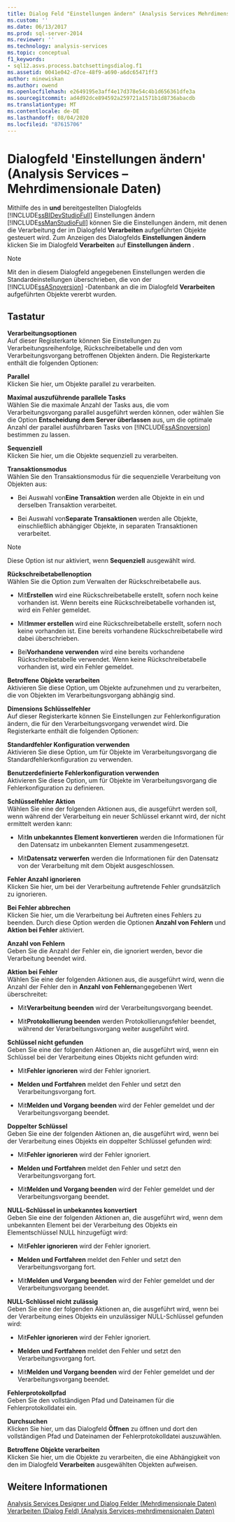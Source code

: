 ```yaml
---
title: Dialog Feld "Einstellungen ändern" (Analysis Services Mehrdimensionale Daten) | Microsoft-Dokumentation
ms.custom: ''
ms.date: 06/13/2017
ms.prod: sql-server-2014
ms.reviewer: ''
ms.technology: analysis-services
ms.topic: conceptual
f1_keywords:
- sql12.asvs.process.batchsettingsdialog.f1
ms.assetid: 0041e042-d7ce-48f9-a690-a6dc65471ff3
author: minewiskan
ms.author: owend
ms.openlocfilehash: e2649195e3aff4e17d378e54c4b1d656361dfe3a
ms.sourcegitcommit: ad4d92dce894592a259721a1571b1d8736abacdb
ms.translationtype: MT
ms.contentlocale: de-DE
ms.lasthandoff: 08/04/2020
ms.locfileid: "87615706"
---
```

# <a name="change-settings-dialog-box-analysis-services---multidimensional-data"></a>Dialogfeld 'Einstellungen ändern' (Analysis Services – Mehrdimensionale Daten)
  Mithilfe des in **und** bereitgestellten Dialogfelds [!INCLUDE[ssBIDevStudioFull](../includes/ssbidevstudiofull-md.md)] Einstellungen ändern [!INCLUDE[ssManStudioFull](../includes/ssmanstudiofull-md.md)] können Sie die Einstellungen ändern, mit denen die Verarbeitung der im Dialogfeld **Verarbeiten** aufgeführten Objekte gesteuert wird. Zum Anzeigen des Dialogfelds **Einstellungen ändern** klicken Sie im Dialogfeld **Verarbeiten** auf **Einstellungen ändern** .  
  
> [!NOTE]  
>   Mit den in diesem Dialogfeld angegebenen Einstellungen werden die Standardeinstellungen überschrieben, die von der [!INCLUDE[ssASnoversion](../includes/ssasnoversion-md.md)] -Datenbank an die im Dialogfeld **Verarbeiten** aufgeführten Objekte vererbt wurden.  
  
## <a name="options"></a>Tastatur  
 **Verarbeitungsoptionen**  
 Auf dieser Registerkarte können Sie Einstellungen zu Verarbeitungsreihenfolge, Rückschreibetabelle und den vom Verarbeitungsvorgang betroffenen Objekten ändern. Die Registerkarte enthält die folgenden Optionen:  
  
 **Parallel**  
 Klicken Sie hier, um Objekte parallel zu verarbeiten.  
  
 **Maximal auszuführende parallele Tasks**  
 Wählen Sie die maximale Anzahl der Tasks aus, die vom Verarbeitungsvorgang parallel ausgeführt werden können, oder wählen Sie die Option **Entscheidung dem Server überlassen** aus, um die optimale Anzahl der parallel ausführbaren Tasks von [!INCLUDE[ssASnoversion](../includes/ssasnoversion-md.md)] bestimmen zu lassen.  
  
 **Sequenziell**  
 Klicken Sie hier, um die Objekte sequenziell zu verarbeiten.  
  
 **Transaktionsmodus**  
 Wählen Sie den Transaktionsmodus für die sequenzielle Verarbeitung von Objekten aus:  
  
-   Bei Auswahl von**Eine Transaktion** werden alle Objekte in ein und derselben Transaktion verarbeitet.  
  
-   Bei Auswahl von**Separate Transaktionen** werden alle Objekte, einschließlich abhängiger Objekte, in separaten Transaktionen verarbeitet.  
  
> [!NOTE]  
>   Diese Option ist nur aktiviert, wenn **Sequenziell** ausgewählt wird.  
  
 **Rückschreibetabellenoption**  
 Wählen Sie die Option zum Verwalten der Rückschreibetabelle aus.  
  
-   Mit**Erstellen** wird eine Rückschreibetabelle erstellt, sofern noch keine vorhanden ist. Wenn bereits eine Rückschreibetabelle vorhanden ist, wird ein Fehler gemeldet.  
  
-   Mit**Immer erstellen** wird eine Rückschreibetabelle erstellt, sofern noch keine vorhanden ist. Eine bereits vorhandene Rückschreibetabelle wird dabei überschrieben.  
  
-   Bei**Vorhandene verwenden** wird eine bereits vorhandene Rückschreibetabelle verwendet. Wenn keine Rückschreibetabelle vorhanden ist, wird ein Fehler gemeldet.  
  
 **Betroffene Objekte verarbeiten**  
 Aktivieren Sie diese Option, um Objekte aufzunehmen und zu verarbeiten, die von Objekten im Verarbeitungsvorgang abhängig sind.  
  
 **Dimensions Schlüsselfehler**  
 Auf dieser Registerkarte können Sie Einstellungen zur Fehlerkonfiguration ändern, die für den Verarbeitungsvorgang verwendet wird. Die Registerkarte enthält die folgenden Optionen:  
  
 **Standardfehler Konfiguration verwenden**  
 Aktivieren Sie diese Option, um für Objekte im Verarbeitungsvorgang die Standardfehlerkonfiguration zu verwenden.  
  
 **Benutzerdefinierte Fehlerkonfiguration verwenden**  
 Aktivieren Sie diese Option, um für Objekte im Verarbeitungsvorgang die Fehlerkonfiguration zu definieren.  
  
 **Schlüsselfehler Aktion**  
 Wählen Sie eine der folgenden Aktionen aus, die ausgeführt werden soll, wenn während der Verarbeitung ein neuer Schlüssel erkannt wird, der nicht ermittelt werden kann:  
  
-   Mit**In unbekanntes Element konvertieren** werden die Informationen für den Datensatz im unbekannten Element zusammengesetzt.  
  
-   Mit**Datensatz verwerfen** werden die Informationen für den Datensatz von der Verarbeitung mit dem Objekt ausgeschlossen.  
  
 **Fehler Anzahl ignorieren**  
 Klicken Sie hier, um bei der Verarbeitung auftretende Fehler grundsätzlich zu ignorieren.  
  
 **Bei Fehler abbrechen**  
 Klicken Sie hier, um die Verarbeitung bei Auftreten eines Fehlers zu beenden. Durch diese Option werden die Optionen **Anzahl von Fehlern** und **Aktion bei Fehler** aktiviert.  
  
 **Anzahl von Fehlern**  
 Geben Sie die Anzahl der Fehler ein, die ignoriert werden, bevor die Verarbeitung beendet wird.  
  
 **Aktion bei Fehler**  
 Wählen Sie eine der folgenden Aktionen aus, die ausgeführt wird, wenn die Anzahl der Fehler den in **Anzahl von Fehlern**angegebenen Wert überschreitet:  
  
-   Mit**Verarbeitung beenden** wird der Verarbeitungsvorgang beendet.  
  
-   Mit**Protokollierung beenden** werden Protokollierungsfehler beendet, während der Verarbeitungsvorgang weiter ausgeführt wird.  
  
 **Schlüssel nicht gefunden**  
 Geben Sie eine der folgenden Aktionen an, die ausgeführt wird, wenn ein Schlüssel bei der Verarbeitung eines Objekts nicht gefunden wird:  
  
-   Mit**Fehler ignorieren** wird der Fehler ignoriert.  
  
-   **Melden und Fortfahren** meldet den Fehler und setzt den Verarbeitungsvorgang fort.  
  
-   Mit**Melden und Vorgang beenden** wird der Fehler gemeldet und der Verarbeitungsvorgang beendet.  
  
 **Doppelter Schlüssel**  
 Geben Sie eine der folgenden Aktionen an, die ausgeführt wird, wenn bei der Verarbeitung eines Objekts ein doppelter Schlüssel gefunden wird:  
  
-   Mit**Fehler ignorieren** wird der Fehler ignoriert.  
  
-   **Melden und Fortfahren** meldet den Fehler und setzt den Verarbeitungsvorgang fort.  
  
-   Mit**Melden und Vorgang beenden** wird der Fehler gemeldet und der Verarbeitungsvorgang beendet.  
  
 **NULL-Schlüssel in unbekanntes konvertiert**  
 Geben Sie eine der folgenden Aktionen an, die ausgeführt wird, wenn dem unbekannten Element bei der Verarbeitung des Objekts ein Elementschlüssel NULL hinzugefügt wird:  
  
-   Mit**Fehler ignorieren** wird der Fehler ignoriert.  
  
-   **Melden und Fortfahren** meldet den Fehler und setzt den Verarbeitungsvorgang fort.  
  
-   Mit**Melden und Vorgang beenden** wird der Fehler gemeldet und der Verarbeitungsvorgang beendet.  
  
 **NULL-Schlüssel nicht zulässig**  
 Geben Sie eine der folgenden Aktionen an, die ausgeführt wird, wenn bei der Verarbeitung eines Objekts ein unzulässiger NULL-Schlüssel gefunden wird:  
  
-   Mit**Fehler ignorieren** wird der Fehler ignoriert.  
  
-   **Melden und Fortfahren** meldet den Fehler und setzt den Verarbeitungsvorgang fort.  
  
-   Mit**Melden und Vorgang beenden** wird der Fehler gemeldet und der Verarbeitungsvorgang beendet.  
  
 **Fehlerprotokollpfad**  
 Geben Sie den vollständigen Pfad und Dateinamen für die Fehlerprotokolldatei ein.  
  
 **Durchsuchen**  
 Klicken Sie hier, um das Dialogfeld **Öffnen** zu öffnen und dort den vollständigen Pfad und Dateinamen der Fehlerprotokolldatei auszuwählen.  
  
 **Betroffene Objekte verarbeiten**  
 Klicken Sie hier, um die Objekte zu verarbeiten, die eine Abhängigkeit von den im Dialogfeld **Verarbeiten** ausgewählten Objekten aufweisen.  
  
## <a name="see-also"></a>Weitere Informationen  
 [Analysis Services Designer und Dialog Felder &#40;Mehrdimensionale Daten&#41;](analysis-services-designers-and-dialog-boxes-multidimensional-data.md)   
 [Verarbeiten (Dialog Feld) &#40;Analysis Services-mehrdimensionalen Daten&#41;](process-dialog-box-analysis-services-multidimensional-data.md)  
  
  
